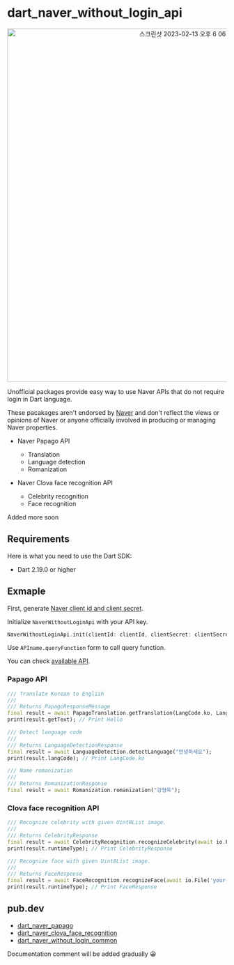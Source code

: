 # dart_naver_without_login_api

<p align="center">
<img width="811" alt="스크린샷 2023-02-13 오후 6 06 30" src="https://user-images.githubusercontent.com/76432686/218416118-ac60bfbf-264d-4fce-9277-209dfcd8ecaf.png">
</p>


Unofficial packages provide easy way to use Naver APIs that do not require login in Dart language.

These pacakages aren't endorsed by [Naver](https://naver.com) and don't reflect the views or opinions of Naver or anyone officially involved in producing or managing Naver properties.

- Naver Papago API
    - Translation
    - Language detection
    - Romanization

- Naver Clova face recognition API
    - Celebrity recognition
    - Face recognition

Added more soon

## Requirements

Here is what you need to use the Dart SDK:

- Dart 2.19.0 or higher

## Exmaple

First, generate [Naver client id and client secret](https://developers.naver.com/main/).

Initialize `NaverWithoutLoginApi` with your API key.
```dart
NaverWithoutLoginApi.init(clientId: clientId, clientSecret: clientSecret)
```
Use `APIname.queryFunction` form to call query function.

You can check [available API](https://developers.naver.com/docs/common/openapiguide/).

### Papago API

```dart
/// Translate Korean to English
///
/// Returns PapagoResponseMessage
final result = await PapagoTranslation.getTranslation(LangCode.ko, LangCode.en, "안녕하세요");
print(result.getText); // Print Hello

/// Detect language code
///
/// Returns LanguageDetectionResponse
final result = await LanguageDetection.detectLanguage("안녕하세요");
print(result.langCode); // Print LangCode.ko

/// Name romanization
///
/// Returns RomanizationResponse
final result = await Romanization.romanization("강형욱");
```

### Clova face recognition API

```dart
/// Recognize celebrity with given Uint8List image.
///
/// Returns CelebrityResponse
final result = await CelebrityRecognition.recognizeCelebrity(await io.File('your-image-path').readAsBytes())
print(result.runtimeType); // Print CelebrityResponse

/// Recognize face with given Uint8List image.
///
/// Returns FaceResponse
final result = await FaceRecognition.recognizeFace(await io.File('your-image-path').readAsBytes());
print(result.runtimeType); // Print FaceResponse
```

## pub.dev
- [dart_naver_papago](https://pub.dev/packages/dart_naver_papago)
- [dart_naver_clova_face_recognition](https://pub.dev/packages/dart_naver_clova_face_recognition)
- [dart_naver_without_login_common](https://pub.dev/packages/dart_naver_without_login_common)

Documentation comment will be added gradually 😀
